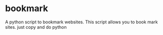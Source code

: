 # bookmark
A python script to bookmark websites. This script allows you to book mark sites. just copy and do python

